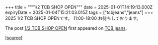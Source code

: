 +++
title = """1/2 TCB SHOP OPEN"""
date = 2025-01-01T14:19:13.000Z
expiryDate = 2025-01-04T15:21:03.015Z
tags = ["tcbjeans","jeans"]
+++
2025 1/2 TCB SHOP OPENです。 11:00-18:00 お待ちしております。

The post [1/2 TCB SHOP OPEN](http://tcbjeans.com/2025/01/01/50617) first appeared on [TCB jeans](http://tcbjeans.com).

[[source]](http://tcbjeans.com/2025/01/01/50617)
